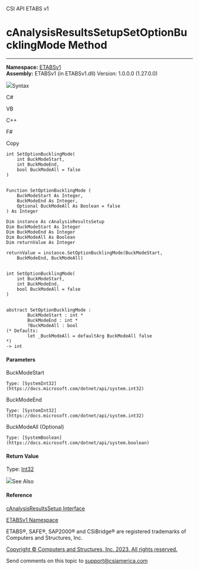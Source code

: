 ﻿

CSI API ETABS v1

# cAnalysisResultsSetupSetOptionBucklingMode Method  
  
---  
  
**Namespace:** [ETABSv1](2780f1b8-2033-5289-2298-1cdb2a7508d9.htm)  
**Assembly:** ETABSv1 (in ETABSv1.dll) Version: 1.0.0.0 (1.27.0.0)

![](../icons/SectionExpanded.png)Syntax

C#

VB

C++

F#

Copy

    
    
    int SetOptionBucklingMode(
    	int BuckModeStart,
    	int BuckModeEnd,
    	bool BuckModeAll = false
    )
    
    
    Function SetOptionBucklingMode ( 
    	BuckModeStart As Integer,
    	BuckModeEnd As Integer,
    	Optional BuckModeAll As Boolean = false
    ) As Integer
    
    Dim instance As cAnalysisResultsSetup
    Dim BuckModeStart As Integer
    Dim BuckModeEnd As Integer
    Dim BuckModeAll As Boolean
    Dim returnValue As Integer
    
    returnValue = instance.SetOptionBucklingMode(BuckModeStart, 
    	BuckModeEnd, BuckModeAll)
    
    
    int SetOptionBucklingMode(
    	int BuckModeStart, 
    	int BuckModeEnd, 
    	bool BuckModeAll = false
    )
    
    
    abstract SetOptionBucklingMode : 
            BuckModeStart : int * 
            BuckModeEnd : int * 
            ?BuckModeAll : bool 
    (* Defaults:
            let _BuckModeAll = defaultArg BuckModeAll false
    *)
    -> int 
    

#### Parameters

BuckModeStart

    Type: [SystemInt32](https://docs.microsoft.com/dotnet/api/system.int32)  

BuckModeEnd

    Type: [SystemInt32](https://docs.microsoft.com/dotnet/api/system.int32)  

BuckModeAll (Optional)

    Type: [SystemBoolean](https://docs.microsoft.com/dotnet/api/system.boolean)  

#### Return Value

Type: [Int32](https://docs.microsoft.com/dotnet/api/system.int32)

![](../icons/SectionExpanded.png)See Also

#### Reference

[cAnalysisResultsSetup Interface](25527ed4-d035-9576-e3ec-a63103f2c352.htm)

[ETABSv1 Namespace](2780f1b8-2033-5289-2298-1cdb2a7508d9.htm)

ETABS®, SAFE®, SAP2000® and CSiBridge® are registered trademarks of Computers
and Structures, Inc.  

[Copyright © Computers and Structures, Inc. 2023. All rights
reserved.](http://www.csiamerica.com)

Send comments on this topic to
[support@csiamerica.com](mailto:support%40csiamerica.com?Subject=CSI%20API%20ETABS%20v1)

